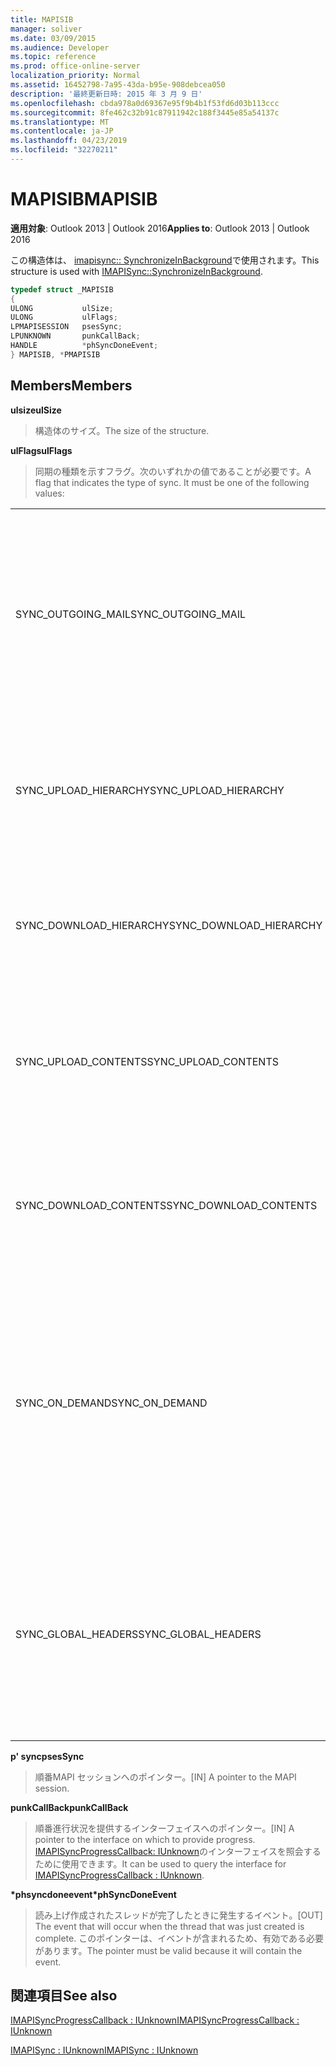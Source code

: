 ```yaml
---
title: MAPISIB
manager: soliver
ms.date: 03/09/2015
ms.audience: Developer
ms.topic: reference
ms.prod: office-online-server
localization_priority: Normal
ms.assetid: 16452798-7a95-43da-b95e-908debcea050
description: '最終更新日時: 2015 年 3 月 9 日'
ms.openlocfilehash: cbda978a0d69367e95f9b4b1f53fd6d03b113ccc
ms.sourcegitcommit: 8fe462c32b91c87911942c188f3445e85a54137c
ms.translationtype: MT
ms.contentlocale: ja-JP
ms.lasthandoff: 04/23/2019
ms.locfileid: "32270211"
---
```

# <a name="mapisib"></a><span data-ttu-id="f93a4-103">MAPISIB</span><span class="sxs-lookup"><span data-stu-id="f93a4-103">MAPISIB</span></span>

  
  
<span data-ttu-id="f93a4-104">**適用対象**: Outlook 2013 | Outlook 2016</span><span class="sxs-lookup"><span data-stu-id="f93a4-104">**Applies to**: Outlook 2013 | Outlook 2016</span></span> 
  
<span data-ttu-id="f93a4-105">この構造体は、 [imapisync:: SynchronizeInBackground](imapisyncsynchronizeinbackground.md)で使用されます。</span><span class="sxs-lookup"><span data-stu-id="f93a4-105">This structure is used with [IMAPISync::SynchronizeInBackground](imapisyncsynchronizeinbackground.md).</span></span>
  
```cpp
typedef struct _MAPISIB
{
ULONG           ulSize;                
ULONG           ulFlags;
LPMAPISESSION   psesSync;
LPUNKNOWN       punkCallBack;
HANDLE          *phSyncDoneEvent;    
} MAPISIB, *PMAPISIB
```

## <a name="members"></a><span data-ttu-id="f93a4-106">Members</span><span class="sxs-lookup"><span data-stu-id="f93a4-106">Members</span></span>

 <span data-ttu-id="f93a4-107">**ulsize**</span><span class="sxs-lookup"><span data-stu-id="f93a4-107">**ulSize**</span></span>
  
> <span data-ttu-id="f93a4-108">構造体のサイズ。</span><span class="sxs-lookup"><span data-stu-id="f93a4-108">The size of the structure.</span></span>
    
 <span data-ttu-id="f93a4-109">**ulFlags**</span><span class="sxs-lookup"><span data-stu-id="f93a4-109">**ulFlags**</span></span>
  
> <span data-ttu-id="f93a4-110">同期の種類を示すフラグ。次のいずれかの値であることが必要です。</span><span class="sxs-lookup"><span data-stu-id="f93a4-110">A flag that indicates the type of sync. It must be one of the following values:</span></span>
    
||||
|:-----|:-----|:-----|
|<span data-ttu-id="f93a4-111">SYNC_OUTGOING_MAIL</span><span class="sxs-lookup"><span data-stu-id="f93a4-111">SYNC_OUTGOING_MAIL</span></span>  <br/> |<span data-ttu-id="f93a4-112">0x00000200</span><span class="sxs-lookup"><span data-stu-id="f93a4-112">0x00000200</span></span>  <br/> |<span data-ttu-id="f93a4-113">メッセージをサーバーに送信します (現在は使用されていません)。</span><span class="sxs-lookup"><span data-stu-id="f93a4-113">Send the message to the server (not currently in use).</span></span>  <br/> |
|<span data-ttu-id="f93a4-114">SYNC_UPLOAD_HIERARCHY</span><span class="sxs-lookup"><span data-stu-id="f93a4-114">SYNC_UPLOAD_HIERARCHY</span></span>  <br/> |<span data-ttu-id="f93a4-115">0x00000001</span><span class="sxs-lookup"><span data-stu-id="f93a4-115">0x00000001</span></span>  <br/> |<span data-ttu-id="f93a4-116">サーバーに対して階層の変更を行います。</span><span class="sxs-lookup"><span data-stu-id="f93a4-116">Push hierarchy changes to the server.</span></span>  <br/> |
|<span data-ttu-id="f93a4-117">SYNC_DOWNLOAD_HIERARCHY</span><span class="sxs-lookup"><span data-stu-id="f93a4-117">SYNC_DOWNLOAD_HIERARCHY</span></span>  <br/> |<span data-ttu-id="f93a4-118">0x00000002</span><span class="sxs-lookup"><span data-stu-id="f93a4-118">0x00000002</span></span>  <br/> |<span data-ttu-id="f93a4-119">サーバーから階層の変更を取得します。</span><span class="sxs-lookup"><span data-stu-id="f93a4-119">Pull hierarchy changes from server.</span></span>  <br/> |
|<span data-ttu-id="f93a4-120">SYNC_UPLOAD_CONTENTS</span><span class="sxs-lookup"><span data-stu-id="f93a4-120">SYNC_UPLOAD_CONTENTS</span></span>  <br/> |<span data-ttu-id="f93a4-121">0x00000040</span><span class="sxs-lookup"><span data-stu-id="f93a4-121">0x00000040</span></span>  <br/> |<span data-ttu-id="f93a4-122">メッセージの変更をサーバーにプッシュします。</span><span class="sxs-lookup"><span data-stu-id="f93a4-122">Push message changes to server.</span></span>  <br/> |
|<span data-ttu-id="f93a4-123">SYNC_DOWNLOAD_CONTENTS</span><span class="sxs-lookup"><span data-stu-id="f93a4-123">SYNC_DOWNLOAD_CONTENTS</span></span>  <br/> |<span data-ttu-id="f93a4-124">0x00000080</span><span class="sxs-lookup"><span data-stu-id="f93a4-124">0x00000080</span></span>  <br/> |<span data-ttu-id="f93a4-125">サーバーからメッセージの変更を取得します。</span><span class="sxs-lookup"><span data-stu-id="f93a4-125">Pull message changes from server.</span></span>  <br/> |
|<span data-ttu-id="f93a4-126">SYNC_ON_DEMAND</span><span class="sxs-lookup"><span data-stu-id="f93a4-126">SYNC_ON_DEMAND</span></span>  <br/> |<span data-ttu-id="f93a4-127">0x20000000</span><span class="sxs-lookup"><span data-stu-id="f93a4-127">0x20000000</span></span>  <br/> |<span data-ttu-id="f93a4-128">同期はユーザーによって開始され、より高い優先度である必要があります。</span><span class="sxs-lookup"><span data-stu-id="f93a4-128">The sync was initiated by the user and should be a higher priority.</span></span>  <br/> |
|<span data-ttu-id="f93a4-129">SYNC_GLOBAL_HEADERS</span><span class="sxs-lookup"><span data-stu-id="f93a4-129">SYNC_GLOBAL_HEADERS</span></span>  <br/> |<span data-ttu-id="f93a4-130">0x02000000</span><span class="sxs-lookup"><span data-stu-id="f93a4-130">0x02000000</span></span>  <br/> |<span data-ttu-id="f93a4-131">完全な本文ではなく、ヘッダーのみを同期する必要があります。</span><span class="sxs-lookup"><span data-stu-id="f93a4-131">Should only sync headers and not full bodies.</span></span>  <br/> |
   
 <span data-ttu-id="f93a4-132">**p' sync**</span><span class="sxs-lookup"><span data-stu-id="f93a4-132">**psesSync**</span></span>
  
> <span data-ttu-id="f93a4-133">順番MAPI セッションへのポインター。</span><span class="sxs-lookup"><span data-stu-id="f93a4-133">[IN] A pointer to the MAPI session.</span></span>
    
 <span data-ttu-id="f93a4-134">**punkCallBack**</span><span class="sxs-lookup"><span data-stu-id="f93a4-134">**punkCallBack**</span></span>
  
> <span data-ttu-id="f93a4-135">順番進行状況を提供するインターフェイスへのポインター。</span><span class="sxs-lookup"><span data-stu-id="f93a4-135">[IN] A pointer to the interface on which to provide progress.</span></span> <span data-ttu-id="f93a4-136">[IMAPISyncProgressCallback: IUnknown](imapisyncprogresscallbackiunknown.md)のインターフェイスを照会するために使用できます。</span><span class="sxs-lookup"><span data-stu-id="f93a4-136">It can be used to query the interface for [IMAPISyncProgressCallback : IUnknown](imapisyncprogresscallbackiunknown.md).</span></span>
    
 <span data-ttu-id="f93a4-137">**\*phsyncdoneevent**</span><span class="sxs-lookup"><span data-stu-id="f93a4-137">**\*phSyncDoneEvent**</span></span>
  
> <span data-ttu-id="f93a4-138">読み上げ作成されたスレッドが完了したときに発生するイベント。</span><span class="sxs-lookup"><span data-stu-id="f93a4-138">[OUT] The event that will occur when the thread that was just created is complete.</span></span> <span data-ttu-id="f93a4-139">このポインターは、イベントが含まれるため、有効である必要があります。</span><span class="sxs-lookup"><span data-stu-id="f93a4-139">The pointer must be valid because it will contain the event.</span></span>
    
## <a name="see-also"></a><span data-ttu-id="f93a4-140">関連項目</span><span class="sxs-lookup"><span data-stu-id="f93a4-140">See also</span></span>



[<span data-ttu-id="f93a4-141">IMAPISyncProgressCallback : IUnknown</span><span class="sxs-lookup"><span data-stu-id="f93a4-141">IMAPISyncProgressCallback : IUnknown</span></span>](imapisyncprogresscallbackiunknown.md)
  
[<span data-ttu-id="f93a4-142">IMAPISync : IUnknown</span><span class="sxs-lookup"><span data-stu-id="f93a4-142">IMAPISync : IUnknown</span></span>](imapisynciunknown.md)

